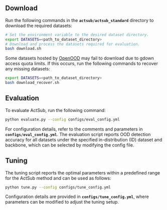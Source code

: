 ## Download

Run the following commands in the **`actsub/actsub_standard`** directory to download the required datasets:

```bash
# Set the environment variable to the desired dataset directory. 
export DATASETS=<path_to_dataset_directory>
# Download and process the datasets required for evaluation.
bash download.sh
```

Some datasets hosted by [OpenOOD](https://github.com/Jingkang50/OpenOOD) may fail to download due to gdown access quota limits. If this occurs, run the following commands to recover any missing datasets:

```bash
export DATASETS=<path_to_dataset_directory>
bash download_recover.sh
```

## Evaluation

To evaluate ActSub, run the following command: 
```bash
python evaluate.py --config configs/eval_config.yml
```
For configuration details, refer to the comments and parameters in **`configs/eval_config.yml`**. The evaluation script reports OOD detection accuracy for all datasets under the specified in-distribution (ID) dataset and backbone, which can be selected by modifying the config file.

## Tuning

The tuning script reports the optimal parameters within a predefined range for the ActSub method and can be used as follows:
```bash
python tune.py --config configs/tune_config.yml
```

Configuration details are provided in **`configs/tune_config.yml`**, where parameters can be modified to adjust the tuning setup.


